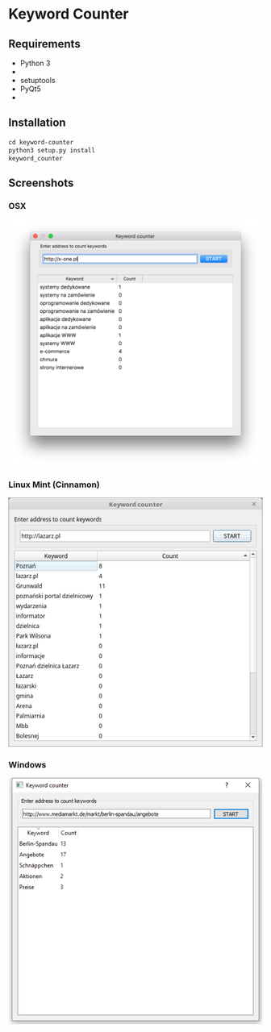 # Keyword Counter

## Requirements
* Python 3
*
* setuptools
* PyQt5
* 

## Installation
```git clone git@github.com:bohdanbobrowski/keyword-counter.git
cd keyword-counter
python3 setup.py install
keyword_counter
```

## Screenshots

### OSX
![Screenshot - OSX](https://raw.githubusercontent.com/bohdanbobrowski/keyword-counter/master/screenshot_osx.png)

### Linux Mint (Cinnamon)
![Screenshot - Linux Mint](https://raw.githubusercontent.com/bohdanbobrowski/keyword-counter/master/screenshot_linux.png)

### Windows
![Screenshot - Windows](https://raw.githubusercontent.com/bohdanbobrowski/keyword-counter/master/screenshot_windows.png)
